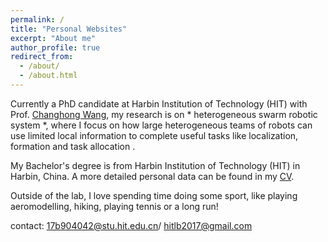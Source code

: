 ```yaml
---
permalink: /
title: "Personal Websites"
excerpt: "About me"
author_profile: true
redirect_from: 
  - /about/
  - /about.html
---
```


Currently a PhD candidate at Harbin Institution of Technology (HIT) with Prof. [Changhong Wang](http://homepage.hit.edu.cn/wangch), my research is on * heterogeneous swarm robotic system *, where I focus on how large heterogeneous teams of robots can use limited local information to complete useful tasks like localization, formation and task allocation . 

My Bachelor's degree is from Harbin Institution of Technology (HIT) in Harbin, China. A more detailed personal data can be found in my [CV](files/CV_BoLiu.pdf).

Outside of the lab, I love spending time doing some sport, like playing aeromodelling, hiking, playing tennis or a long run!

contact: 17b904042@stu.hit.edu.cn/ hitlb2017@gmail.com
